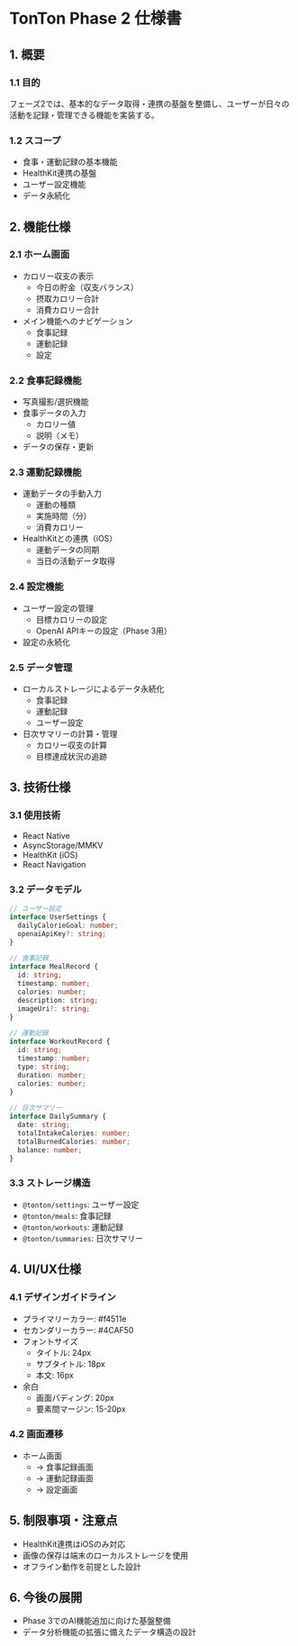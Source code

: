 # TonTon Phase 2 仕様書

## 1. 概要

### 1.1 目的
フェーズ2では、基本的なデータ取得・連携の基盤を整備し、ユーザーが日々の活動を記録・管理できる機能を実装する。

### 1.2 スコープ
- 食事・運動記録の基本機能
- HealthKit連携の基盤
- ユーザー設定機能
- データ永続化

## 2. 機能仕様

### 2.1 ホーム画面
- カロリー収支の表示
  - 今日の貯金（収支バランス）
  - 摂取カロリー合計
  - 消費カロリー合計
- メイン機能へのナビゲーション
  - 食事記録
  - 運動記録
  - 設定

### 2.2 食事記録機能
- 写真撮影/選択機能
- 食事データの入力
  - カロリー値
  - 説明（メモ）
- データの保存・更新

### 2.3 運動記録機能
- 運動データの手動入力
  - 運動の種類
  - 実施時間（分）
  - 消費カロリー
- HealthKitとの連携（iOS）
  - 運動データの同期
  - 当日の活動データ取得

### 2.4 設定機能
- ユーザー設定の管理
  - 目標カロリーの設定
  - OpenAI APIキーの設定（Phase 3用）
- 設定の永続化

### 2.5 データ管理
- ローカルストレージによるデータ永続化
  - 食事記録
  - 運動記録
  - ユーザー設定
- 日次サマリーの計算・管理
  - カロリー収支の計算
  - 目標達成状況の追跡

## 3. 技術仕様

### 3.1 使用技術
- React Native
- AsyncStorage/MMKV
- HealthKit (iOS)
- React Navigation

### 3.2 データモデル
```typescript
// ユーザー設定
interface UserSettings {
  dailyCalorieGoal: number;
  openaiApiKey?: string;
}

// 食事記録
interface MealRecord {
  id: string;
  timestamp: number;
  calories: number;
  description: string;
  imageUri?: string;
}

// 運動記録
interface WorkoutRecord {
  id: string;
  timestamp: number;
  type: string;
  duration: number;
  calories: number;
}

// 日次サマリー
interface DailySummary {
  date: string;
  totalIntakeCalories: number;
  totalBurnedCalories: number;
  balance: number;
}
```

### 3.3 ストレージ構造
- `@tonton/settings`: ユーザー設定
- `@tonton/meals`: 食事記録
- `@tonton/workouts`: 運動記録
- `@tonton/summaries`: 日次サマリー

## 4. UI/UX仕様

### 4.1 デザインガイドライン
- プライマリーカラー: #f4511e
- セカンダリーカラー: #4CAF50
- フォントサイズ
  - タイトル: 24px
  - サブタイトル: 18px
  - 本文: 16px
- 余白
  - 画面パディング: 20px
  - 要素間マージン: 15-20px

### 4.2 画面遷移
- ホーム画面
  - → 食事記録画面
  - → 運動記録画面
  - → 設定画面

## 5. 制限事項・注意点
- HealthKit連携はiOSのみ対応
- 画像の保存は端末のローカルストレージを使用
- オフライン動作を前提とした設計

## 6. 今後の展開
- Phase 3でのAI機能追加に向けた基盤整備
- データ分析機能の拡張に備えたデータ構造の設計 